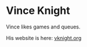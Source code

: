 # Vince Knight

Vince likes games and queues.

His website is here: [vknight.org](https://vknight.org)
